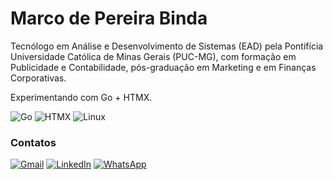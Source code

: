 # Marco de Pereira Binda

Tecnólogo em Análise e Desenvolvimento de Sistemas (EAD) pela Pontifícia Universidade Católica de Minas Gerais (PUC-MG), com formação em Publicidade e Contabilidade, pós-graduação em Marketing e em Finanças Corporativas.

Experimentando com Go + HTMX.

![Go](https://img.shields.io/badge/Code-Go-informational?style=flat&logo=go&color=777BB4)
![HTMX](https://img.shields.io/badge/Framework-HTMX-informational?style=flat&logo=htmx&color=F7DF1E)
![Linux](https://img.shields.io/badge/System-Linux-informational?style=flat&logo=linux&color=FCC624)

### Contatos

  [![Gmail](https://img.shields.io/badge/Gmail-D14836?style=for-the-badge&logo=gmail&logoColor=white)](mailto:binda.marco@gmail.com) [![LinkedIn](https://img.shields.io/badge/linkedin-%230077B5.svg?style=for-the-badge&logo=linkedin&logoColor=white)](https://www.linkedin.com/in/marcopbinda//) [![WhatsApp](https://img.shields.io/badge/WhatsApp-25D366?style=for-the-badge&logo=whatsapp&logoColor=white)](https://wa.me/5527998462588)
